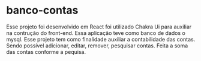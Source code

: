 # banco-contas
Esse projeto foi desenvolvido em React foi utilizado Chakra Ui para auxiliar na contrução do front-end. Essa aplicação teve como banco de dados o mysql. Esse projeto tem como finalidade auxiliar a contabilidade das contas. Sendo possível adicionar, editar, remover, pesquisar contas. Feita a soma das contas conforme a pequisa.
